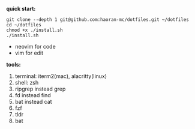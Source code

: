 **quick start:**

```
git clone --depth 1 git@github.com:haoran-mc/dotfiles.git ~/dotfiles
cd ~/dotfiles
chmod +x ./install.sh
./install.sh
```

- neovim for code
- vim for edit


**tools:**

1. terminal: iterm2(mac), alacritty(linux)
2. shell: zsh
3. ripgrep instead grep
4. fd instead find
5. bat instead cat
6. fzf
7. tldr
8. bat

<!--
- iterm2 color: https://iterm2colorschemes.com/
- bat --list-themes
- bat theme: ./plugins.zsh BAT_THEME

dust     du
duf      df
broot    tree
fd       find
ripgrep  grep
tldr     man
gping    ping
procs    ps
-->
